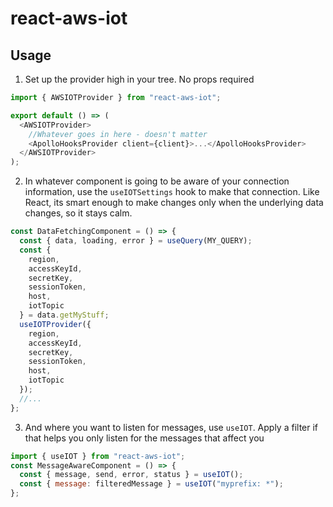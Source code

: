 # react-aws-iot

## Usage

1. Set up the provider high in your tree. No props required

```js
import { AWSIOTProvider } from "react-aws-iot";

export default () => (
  <AWSIOTProvider>
    //Whatever goes in here - doesn't matter
    <ApolloHooksProvider client={client}>...</ApolloHooksProvider>
  </AWSIOTProvider>
);
```

2. In whatever component is going to be aware of your connection information, use the `useIOTSettings` hook to make that connection. Like React, its smart enough to make changes only when the underlying data changes, so it stays calm.

```js
const DataFetchingComponent = () => {
  const { data, loading, error } = useQuery(MY_QUERY);
  const {
    region,
    accessKeyId,
    secretKey,
    sessionToken,
    host,
    iotTopic
  } = data.getMyStuff;
  useIOTProvider({
    region,
    accessKeyId,
    secretKey,
    sessionToken,
    host,
    iotTopic
  });
  //...
};
```

3. And where you want to listen for messages, use `useIOT`. Apply a filter if that helps you only listen for the messages that affect you

```js
import { useIOT } from "react-aws-iot";
const MessageAwareComponent = () => {
  const { message, send, error, status } = useIOT();
  const { message: filteredMessage } = useIOT("myprefix: *");
};
```

